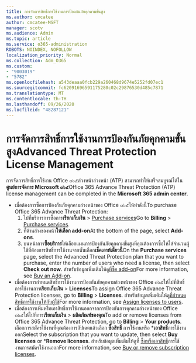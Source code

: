 ```yaml
---
title: การจัดการสิทธิ์การใช้งานการป้องกันภัยคุกคามขั้นสูง
ms.author: cmcatee
author: cmcatee-MSFT
manager: scotv
ms.audience: Admin
ms.topic: article
ms.service: o365-administration
ROBOTS: NOINDEX, NOFOLLOW
localization_priority: Normal
ms.collection: Adm_O365
ms.custom:
- "9003019"
- "5782"
ms.openlocfilehash: a543deaaa0fcb229a260468d9674e5252fd07ec1
ms.sourcegitcommit: fc62091696591175280c02c29876530d485c7871
ms.translationtype: MT
ms.contentlocale: th-TH
ms.lasthandoff: 09/26/2020
ms.locfileid: "48287121"
---
```

# <a name="advanced-threat-protection-license-management"></a><span data-ttu-id="3befd-102">การจัดการสิทธิ์การใช้งานการป้องกันภัยคุกคามขั้นสูง</span><span class="sxs-lookup"><span data-stu-id="3befd-102">Advanced Threat Protection License Management</span></span>

<span data-ttu-id="3befd-103">การจัดการสิทธิ์การใช้งาน Office ๓๖๕ล่วงหน้าล่วงหน้า (ATP) สามารถทำให้เสร็จสมบูรณ์ได้ใน**ศูนย์การจัดการ Microsoft ๓๖๕**</span><span class="sxs-lookup"><span data-stu-id="3befd-103">Office 365 Advance Threat Protection (ATP) license management can be completed in the  **Microsoft 365 admin center**.</span></span>

- <span data-ttu-id="3befd-104">เมื่อต้องการซื้อการป้องกันภัยคุกคามล่วงหน้าของ Office ๓๖๕ให้ทำดังนี้</span><span class="sxs-lookup"><span data-stu-id="3befd-104">To purchase Office 365 Advance Threat Protection:</span></span>
    1. <span data-ttu-id="3befd-105">ไปที่บริการการซื้อการ**เรียกเก็บเงิน**  >  [Purchase services](https://go.microsoft.com/fwlink/p/?linkid=868433)</span><span class="sxs-lookup"><span data-stu-id="3befd-105">Go to **Billing** > [Purchase services](https://go.microsoft.com/fwlink/p/?linkid=868433).</span></span>
    2. <span data-ttu-id="3befd-106">ที่ด้านล่างของหน้า**ให้เลือก add-on**</span><span class="sxs-lookup"><span data-stu-id="3befd-106">At the bottom of the page, select **Add-ons**.</span></span>
    3. <span data-ttu-id="3befd-107">บนหน้าการ**ซื้อบริการ**ให้เลือกแผนการป้องกันภัยคุกคามขั้นสูงที่คุณต้องการซื้อให้ใส่จำนวนผู้ใช้ที่ต้องการสิทธิ์การใช้งานจากนั้นเลือก**เช็คเอาท์เดี๋ยวนี้**</span><span class="sxs-lookup"><span data-stu-id="3befd-107">On the **Purchase services** page, select the Advanced Threat Protection plan that you want to purchase, enter the number of users who need a license, then select **Check out now**.</span></span> <span data-ttu-id="3befd-108">สำหรับข้อมูลเพิ่มเติมให้ดู[ที่ซื้อ add-on](https://docs.microsoft.com/microsoft-365/commerce/buy-or-edit-an-add-on)</span><span class="sxs-lookup"><span data-stu-id="3befd-108">For more information, see [Buy an Add-on](https://docs.microsoft.com/microsoft-365/commerce/buy-or-edit-an-add-on).</span></span>
- <span data-ttu-id="3befd-109">เมื่อต้องการกำหนดสิทธิ์การใช้งานการป้องกันภัยคุกคามล่วงหน้าของ Office ๓๖๕ให้ไปที่สิทธิ์การใช้งานการ**เรียกเก็บเงิน**  >  **Licenses**</span><span class="sxs-lookup"><span data-stu-id="3befd-109">To assign Office 365 Advance Threat Protection licenses, go to **Billing** > **Licenses**.</span></span> <span data-ttu-id="3befd-110">สำหรับข้อมูลเพิ่มเติมให้ดู[ที่กำหนดสิทธิ์การใช้งานให้กับผู้ใช้](https://docs.microsoft.com/microsoft-365/admin/manage/assign-licenses-to-users)</span><span class="sxs-lookup"><span data-stu-id="3befd-110">For more information, see [Assign licenses to users](https://docs.microsoft.com/microsoft-365/admin/manage/assign-licenses-to-users).</span></span>
- <span data-ttu-id="3befd-111">เมื่อต้องการเพิ่มหรือเอาสิทธิ์การใช้งานออกจากการป้องกันการคุกคามล่วงหน้าของ Office ๓๖๕ให้ไปที่การ**เรียกเก็บเงิน**  >  **ผลิตภัณฑ์ของคุณ**</span><span class="sxs-lookup"><span data-stu-id="3befd-111">To add or remove licenses from Office 365 Advance Threat Protection, go to **Billing** > **Your products**.</span></span> <span data-ttu-id="3befd-112">เลือกการสมัครใช้งานที่คุณต้องการอัปเดตแล้วเลือก **ซื้อสิทธิ์** การใช้งานหรือ \***เอาสิทธิ์**การใช้งานออก</span><span class="sxs-lookup"><span data-stu-id="3befd-112">Select the subscription that you want to update, then select **Buy licenses** or \***Remove licenses**.</span></span> <span data-ttu-id="3befd-113">สำหรับข้อมูลเพิ่มเติมให้ดูที่ [ซื้อหรือเอาสิทธิ์](https://docs.microsoft.com/microsoft-365/commerce/licenses/buy-licenses)การใช้งานการสมัครใช้งานออก</span><span class="sxs-lookup"><span data-stu-id="3befd-113">For more information, see [Buy or remove subscription licenses](https://docs.microsoft.com/microsoft-365/commerce/licenses/buy-licenses).</span></span>